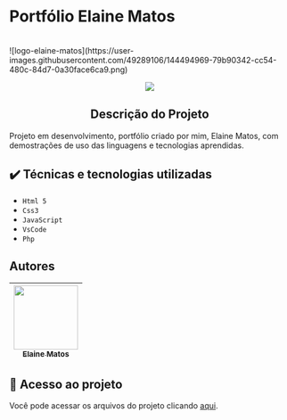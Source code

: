<h1 aling="center">Portfólio Elaine Matos</h1></br>
![logo-elaine-matos](https://user-images.githubusercontent.com/49289106/144494969-79b90342-cc54-480c-84d7-0a30face6ca9.png)
<p align="center">
  <img src="http://img.shields.io/static/v1?label=STATUS&message=EM%20DESENVOLVIMENTO&color=PURPLE&style=for-the-badge"/>
</p>
<h2 align="center"> Descrição do Projeto </h2>




Projeto em desenvolvimento, portfólio criado por mim, Elaine Matos, com demostrações de uso das linguagens e tecnologias aprendidas.

## ✔️ Técnicas e tecnologias utilizadas

- ``Html 5``
- ``Css3``
- ``JavaScript``
- ``VsCode``
- ``Php``

## Autores

| [<img src="https://avatars.githubusercontent.com/u/49289106?v=4" width=115><br><sub>Elaine Matos</sub>](https://github.com/elainematos) |  
| :---: | 

## 📁 Acesso ao projeto
Você pode acessar os arquivos do projeto clicando [aqui](https:/).
